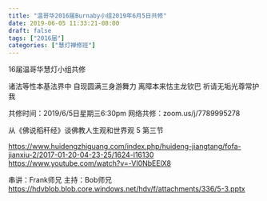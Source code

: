 ```yaml
---
title: "温哥华2016届Burnaby小组2019年6月5日共修"
date: 2019-06-05 11:33:21-08:00
draft: false
tags: ["2016届"]
categories: ["慧灯禅修班"]
---
```

16届温哥华慧灯小组共修

诸法等性本基法界中
自现圆满三身游舞力
离障本来怙主龙钦巴
祈请无垢光尊常护我

共修时间：2019/6/5日星期三6:30pm
网络共修：zoom.us/j/7789995278

 从《佛说稻秆经》谈佛教人生观和世界观 5 第三节

https://www.huidengzhiguang.com/index.php/huideng-jiangtang/fofa-jianxiu-2/2017-01-20-04-23-25/1624-l16130
https://www.youtube.com/watch?v=-VI0NbEElX8

串讲：Frank师兄
主持：Bob师兄
 https://hdvblob.blob.core.windows.net/hdv/f/attachments/336/5-3.pptx
